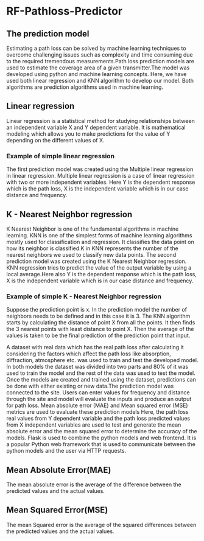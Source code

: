 # RF-Pathloss-Predictor

## The prediction model
Estimating a path loss can be solved by machine learning techniques to overcome challenging issues such as complexity and time consuming due to the required tremendous measurements.Path loss prediction models are used to estimate the coverage area of a given transmitter.The model was developed using python and machine learning concepts. Here, we have used both linear regression and KNN algorithm to develop our model. Both algorithms are prediction algorithms used in machine learning. 
## Linear regression
Linear regression is a statistical method for studying relationships between an independent variable X and Y dependent variable. It is mathematical modeling which allows you to make predictions for the value of Y depending on the different values of X.

### Example of simple linear regression
The first prediction model was created using the Multiple linear regression in linear regression. Multiple linear regression is a case of linear regression with two or more independent variables. Here Y is the dependent response which is the path loss, X is the independent variable which is in our case distance and frequency.


## K - Nearest Neighbor regression 
K Nearest Neighbor is one of the fundamental algorithms in machine learning. KNN is one of the simplest forms of machine learning algorithms mostly used for classification and regression. It classifies the data point on how its neighbor is classified.K in KNN represents the number of the nearest neighbors we used to classify new data points.
The second prediction model was created using the K Nearest Neighbor regression. KNN regression tries to predict the value of the output variable by using a local average.Here also Y is the dependent response which is the path loss, X is the independent variable which is in our case distance and frequency. 

### Example of simple K - Nearest Neighbor regression
Suppose the prediction point is x.  In the prediction model the number of neighbors needs to be defined and in this case it is 3. The KNN algorithm starts by calculating the distance of point X from all the points. It then finds the 3 nearest points with least distance to point X. Then the average of the values is taken to be the final prediction of the prediction point that input.


A dataset with real data which has the real path loss after calculating it considering the factors which affect the path loss like absorption, diffraction, atmosphere etc. was used to train and test the developed model. In both models the dataset was divided into two parts and 80% of it was used to train the model and the rest of the data was used to test the model. Once the models are created and trained using the dataset, predictions can be done with either existing or new data.The prediction model was connected to the site. Users can enter values for frequency and distance through the site and model will evaluate the inputs and produce an output for path loss.
Mean absolute error (MAE) and Mean squared error (MSE) metrics are used to evaluate these prediction models  Here, the path loss real values from Y dependent variable and the path loss predicted values from X independent variables are used to test and generate the mean absolute error and the mean squared error to determine the accuracy of the models. 
Flask is used to combine the python models and web frontend. It is a popular Python web framework that is used to communicate between the python models and the user via HTTP requests.

## Mean Absolute Error(MAE)
The mean absolute error is the average of the difference between the predicted values and the actual values.

## Mean Squared Error(MSE)
The mean Squared error is the average of the squared differences between the predicted values and the actual values.

